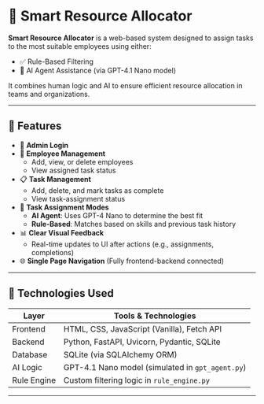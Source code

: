 # 🤖 Smart Resource Allocator

**Smart Resource Allocator** is a web-based system designed to assign tasks to the most suitable employees using either:
- ✅ Rule-Based Filtering
- 🧠 AI Agent Assistance (via GPT-4.1 Nano model)

It combines human logic and AI to ensure efficient resource allocation in teams and organizations.

---

## 🔧 Features

- 🔐 **Admin Login**
- 👥 **Employee Management**
  - Add, view, or delete employees
  - View assigned task status
- 📋 **Task Management**
  - Add, delete, and mark tasks as complete
  - View task-assignment status
- 🧠 **Task Assignment Modes**
  - **AI Agent**: Uses GPT-4 Nano to determine the best fit
  - **Rule-Based**: Matches based on skills and previous task history
- 📊 **Clear Visual Feedback**
  - Real-time updates to UI after actions (e.g., assignments, completions)
- 🌐 **Single Page Navigation** (Fully frontend-backend connected)

---

## 🚀 Technologies Used

| Layer         | Tools & Technologies                               |
|---------------|----------------------------------------------------|
| Frontend      | HTML, CSS, JavaScript (Vanilla), Fetch API         |
| Backend       | Python, FastAPI, Uvicorn, Pydantic, SQLite         |
| Database      | SQLite (via SQLAlchemy ORM)                        |
| AI Logic      | GPT-4.1 Nano model (simulated in `gpt_agent.py`)   |
| Rule Engine   | Custom filtering logic in `rule_engine.py`         |

---
